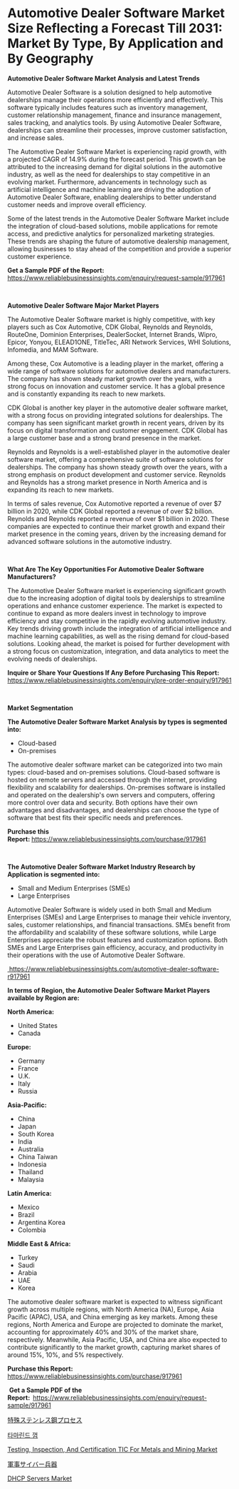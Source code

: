 <p><h1>Automotive Dealer Software Market Size Reflecting a Forecast Till 2031: Market By Type, By Application and By Geography</h1></p><p><strong>Automotive Dealer Software Market Analysis and Latest Trends</strong></p>
<p><p>Automotive Dealer Software is a solution designed to help automotive dealerships manage their operations more efficiently and effectively. This software typically includes features such as inventory management, customer relationship management, finance and insurance management, sales tracking, and analytics tools. By using Automotive Dealer Software, dealerships can streamline their processes, improve customer satisfaction, and increase sales.</p><p>The Automotive Dealer Software Market is experiencing rapid growth, with a projected CAGR of 14.9% during the forecast period. This growth can be attributed to the increasing demand for digital solutions in the automotive industry, as well as the need for dealerships to stay competitive in an evolving market. Furthermore, advancements in technology such as artificial intelligence and machine learning are driving the adoption of Automotive Dealer Software, enabling dealerships to better understand customer needs and improve overall efficiency.</p><p>Some of the latest trends in the Automotive Dealer Software Market include the integration of cloud-based solutions, mobile applications for remote access, and predictive analytics for personalized marketing strategies. These trends are shaping the future of automotive dealership management, allowing businesses to stay ahead of the competition and provide a superior customer experience.</p></p>
<p><strong>Get a Sample PDF of the Report:&nbsp;</strong> <a href="https://www.reliablebusinessinsights.com/enquiry/request-sample/917961">https://www.reliablebusinessinsights.com/enquiry/request-sample/917961</a></p>
<p>&nbsp;</p>
<p><strong>Automotive Dealer Software Major Market Players</strong></p>
<p><p>The Automotive Dealer Software market is highly competitive, with key players such as Cox Automotive, CDK Global, Reynolds and Reynolds, RouteOne, Dominion Enterprises, DealerSocket, Internet Brands, Wipro, Epicor, Yonyou, ELEAD1ONE, TitleTec, ARI Network Services, WHI Solutions, Infomedia, and MAM Software. </p><p>Among these, Cox Automotive is a leading player in the market, offering a wide range of software solutions for automotive dealers and manufacturers. The company has shown steady market growth over the years, with a strong focus on innovation and customer service. It has a global presence and is constantly expanding its reach to new markets.</p><p>CDK Global is another key player in the automotive dealer software market, with a strong focus on providing integrated solutions for dealerships. The company has seen significant market growth in recent years, driven by its focus on digital transformation and customer engagement. CDK Global has a large customer base and a strong brand presence in the market.</p><p>Reynolds and Reynolds is a well-established player in the automotive dealer software market, offering a comprehensive suite of software solutions for dealerships. The company has shown steady growth over the years, with a strong emphasis on product development and customer service. Reynolds and Reynolds has a strong market presence in North America and is expanding its reach to new markets.</p><p>In terms of sales revenue, Cox Automotive reported a revenue of over $7 billion in 2020, while CDK Global reported a revenue of over $2 billion. Reynolds and Reynolds reported a revenue of over $1 billion in 2020. These companies are expected to continue their market growth and expand their market presence in the coming years, driven by the increasing demand for advanced software solutions in the automotive industry.</p></p>
<p>&nbsp;</p>
<p><strong>What Are The Key Opportunities For Automotive Dealer Software Manufacturers?</strong></p>
<p><p>The Automotive Dealer Software market is experiencing significant growth due to the increasing adoption of digital tools by dealerships to streamline operations and enhance customer experience. The market is expected to continue to expand as more dealers invest in technology to improve efficiency and stay competitive in the rapidly evolving automotive industry. Key trends driving growth include the integration of artificial intelligence and machine learning capabilities, as well as the rising demand for cloud-based solutions. Looking ahead, the market is poised for further development with a strong focus on customization, integration, and data analytics to meet the evolving needs of dealerships.</p></p>
<p><strong>Inquire or Share Your Questions If Any Before Purchasing This Report:</strong> <a href="https://www.reliablebusinessinsights.com/enquiry/pre-order-enquiry/917961">https://www.reliablebusinessinsights.com/enquiry/pre-order-enquiry/917961</a></p>
<p>&nbsp;</p>
<p><strong>Market Segmentation</strong></p>
<p><strong>The Automotive Dealer Software Market Analysis by types is segmented into:</strong></p>
<p><ul><li>Cloud-based</li><li>On-premises</li></ul></p>
<p><p>The automotive dealer software market can be categorized into two main types: cloud-based and on-premises solutions. Cloud-based software is hosted on remote servers and accessed through the internet, providing flexibility and scalability for dealerships. On-premises software is installed and operated on the dealership's own servers and computers, offering more control over data and security. Both options have their own advantages and disadvantages, and dealerships can choose the type of software that best fits their specific needs and preferences.</p></p>
<p><strong>Purchase this Report:&nbsp;</strong><a href="https://www.reliablebusinessinsights.com/purchase/917961">https://www.reliablebusinessinsights.com/purchase/917961</a></p>
<p>&nbsp;</p>
<p><strong>The Automotive Dealer Software Market Industry Research by Application is segmented into:</strong></p>
<p><ul><li>Small and Medium Enterprises (SMEs)</li><li>Large Enterprises</li></ul></p>
<p><p>Automotive Dealer Software is widely used in both Small and Medium Enterprises (SMEs) and Large Enterprises to manage their vehicle inventory, sales, customer relationships, and financial transactions. SMEs benefit from the affordability and scalability of these software solutions, while Large Enterprises appreciate the robust features and customization options. Both SMEs and Large Enterprises gain efficiency, accuracy, and productivity in their operations with the use of Automotive Dealer Software.</p></p>
<p><a href="https://www.reliablebusinessinsights.com/automotive-dealer-software-r917961">&nbsp;https://www.reliablebusinessinsights.com/automotive-dealer-software-r917961</a></p>
<p><strong>In terms of Region, the Automotive Dealer Software Market Players available by Region are:</strong></p>
<p>
    <p> <strong> North America: </strong>
        <ul>
            <li>United States</li>
            <li>Canada</li>
        </ul>
        </p> 
    <p> <strong> Europe: </strong>
        <ul>
            <li>Germany</li>
            <li>France</li>
            <li>U.K.</li>
            <li>Italy</li>
            <li>Russia</li>
        </ul>
        </p> 
    <p> <strong> Asia-Pacific: </strong>
        <ul>
            <li>China</li>
            <li>Japan</li>
            <li>South Korea</li>
            <li>India</li>
            <li>Australia</li>
            <li>China Taiwan</li>
            <li>Indonesia</li>
            <li>Thailand</li>
            <li>Malaysia</li>
        </ul>
        </p> 
    <p> <strong> Latin America: </strong>
        <ul>
            <li>Mexico</li>
            <li>Brazil</li>
            <li>Argentina Korea</li>
            <li>Colombia</li>
        </ul>
        </p> 
    <p> <strong> Middle East & Africa: </strong>
        <ul>
            <li>Turkey</li>
            <li>Saudi</li>
            <li>Arabia</li>
            <li>UAE</li>
            <li>Korea</li>
        </ul>
    </p>
    </p>
<p><p>The automotive dealer software market is expected to witness significant growth across multiple regions, with North America (NA), Europe, Asia Pacific (APAC), USA, and China emerging as key markets. Among these regions, North America and Europe are projected to dominate the market, accounting for approximately 40% and 30% of the market share, respectively. Meanwhile, Asia Pacific, USA, and China are also expected to contribute significantly to the market growth, capturing market shares of around 15%, 10%, and 5% respectively.</p></p>
<p><strong>Purchase this Report: </strong><a href="https://www.reliablebusinessinsights.com/purchase/917961">https://www.reliablebusinessinsights.com/purchase/917961</a></p>
<p>&nbsp;<strong>Get a Sample PDF of the Report:&nbsp;&nbsp;</strong><a href="https://www.reliablebusinessinsights.com/enquiry/request-sample/917961">https://www.reliablebusinessinsights.com/enquiry/request-sample/917961</a></p>
<p><strong></strong></p>
<p><p><a href="https://github.com/mares423/Market-Research-Report-List-1/blob/main/750265383212.md">特殊ステンレス鋼プロセス</a></p><p><a href="https://medium.com/@rogerking2023/%ED%83%80%EB%A7%88%EB%A6%B0%EB%93%9C-%EA%BB%8C-%EC%8B%9C%EC%9E%A5-%EC%8B%9C%EC%9E%A5-%EC%A0%90%EC%9C%A0%EC%9C%A8-%EC%8B%9C%EC%9E%A5-%EB%8F%99%ED%96%A5-%EB%B0%8F-%EB%AF%B8%EB%9E%98-%EC%84%B1%EC%9E%A5-%ED%83%90%EA%B5%AC-1f75c5f80753">타마린드 껌</a></p><p><a href="https://github.com/LeilaniWyman2021/Market-Research-Report-List-1/blob/main/testing-inspection-and-certification-tic-for-metals-and-mining-market.md">Testing, Inspection, And Certification TIC For Metals and Mining Market</a></p><p><a href="https://github.com/FredaJerde/Market-Research-Report-List-1/blob/main/587616383213.md">軍事サイバー兵器</a></p><p><a href="https://github.com/NikolasKirlin2023/Market-Research-Report-List-1/blob/main/dhcp-servers-market.md">DHCP Servers Market</a></p></p>